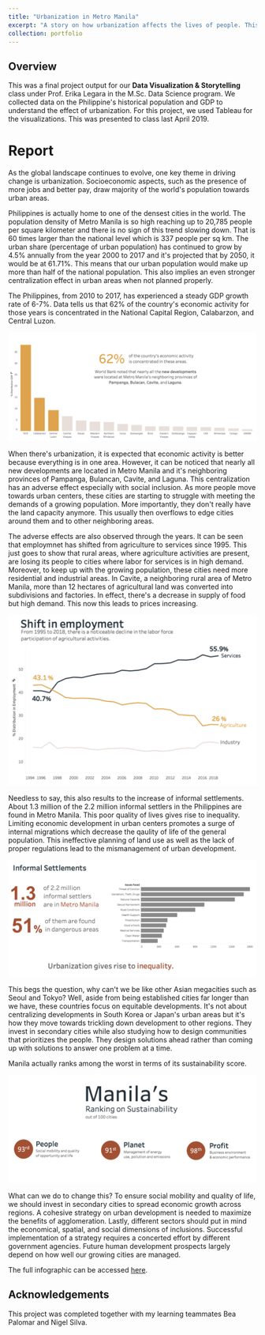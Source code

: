 ```yaml
---
title: "Urbanization in Metro Manila"
excerpt: "A story on how urbanization affects the lives of people. This short project examines the challenges that demand significant changes to basic urban management and policies.<br/><br><img src='/images/dvs/urbanization-titlecard.png' width='800' height='600'>"
collection: portfolio
---
```


<h2>Overview</h2>
<p>This was a final project output for our <b>Data Visualization & Storytelling</b> class under Prof. Erika Legara in the M.Sc. Data Science program. We collected data on the Philippine's historical population and GDP to understand the effect of urbanization. For this project, we used Tableau for the visualizations. This was presented to class last April 2019. </p>

<h1>Report</h1>
As the global landscape continues to evolve, one key theme in driving change is urbanization. Socioeconomic aspects, such as the presence of more jobs and better pay, draw majority of the world's population towards urban areas. 

Philippines is actually home to one of the densest cities in the world. The population density of Metro Manila is so high reaching up to 20,785 people per square kilometer and there is no sign of this trend slowing down. That is 60 times larger than the national level which is 337 people per sq km. The urban share (percentage of urban population) has continued to grow by 4.5% annually from the year 2000 to 2017 and it's projected that by 2050, it would be at 61.71%. This means that our urban population would make up more than half of the national population. This also implies an even stronger centralization effect in urban areas when not planned properly. 

The Philippines, from 2010 to 2017, has experienced a steady GDP growth rate of 6-7%. Data tells us that 62% of the country's economic activity for those years is concentrated in the National Capital Region, Calabarzon, and Central Luzon. 

<img src='/images/dvs/centralization-effect.png'>

When there's urbanization, it is expected that economic activity is better because everything is in one area. However, it can be noticed that nearly all new developments are located in Metro Manila and it's neighboring provinces of Pampanga, Bulancan, Cavite, and Laguna. This centralization has an adverse effect especially with social inclusion. As more people move towards urban centers, these cities are starting to struggle with meeting the demands of a growing population. More importantly, they don't really have the land capacity anymore. This usually then overflows to edge cities around them and to other neighboring areas.

The adverse effects are also observed through the years. It can be seen that employmnet has shifted from agriculture to services since 1995. This just goes to show that rural areas, where agriculture activities are present, are losing its people to cities where labor for services is in high demand. Moreover, to keep up with the growing population, these cities need more residential and industrial areas. In Cavite, a neighboring rural area of Metro Manila, more than 12 hectares of agricultural land was converted into subdivisions and factories. In effect, there's a decrease in supply of food but high demand. This now this leads to prices increasing.

<img src='/images/dvs/employment-shift.png'>

Needless to say, this also results to the increase of informal settlements. About 1.3 million of the 2.2 million informal settlers in the Philippines are found in Metro Manila. This poor quality of lives gives rise to inequality. Limiting economic development in urban centers promotes a surge of internal migrations which decrease the qaulity of life of the general population. This ineffective planning of land use as well as the lack of proper regulations lead to the mismanagement of urban development. 

<img src='/images/dvs/informal-settlements.png'>

This begs the question, why can't we be like other Asian megacities such as Seoul and Tokyo? Well, aside from being established cities far longer than we have, these countries focus on equitable developments. It's not about centralizing developments in South Korea or Japan's urban areas but it's how they move towards trickling down development to other regions. They invest in secondary cities while also studying how to design communities that prioritizes the people. They design solutions ahead rather than coming up with solutions to answer one problem at a time. 

Manila actually ranks among the worst in terms of its sustainability score. 

<img src='/images/dvs/sustainability-rank.png'>

What can we do to change this? To ensure social mobility and quality of life, we should invest in secondary cities to spread economic growth across regions. A cohesive strategy on urban development is needed to maximize the benefits of agglomeration. Lastly, different sectors should put in mind the economical, spatial, and social dimensions of inclusions. Successful implementation of a strategy requires a concerted effort by different government agencies. Future human development prospects largely depend on how well our growing cities are managed. 



The full infographic can be accessed [here](/files/urbanization-deck.pdf).

<h2>Acknowledgements</h2>
<p>This project was completed together with my learning teammates Bea Palomar and Nigel Silva.</p>
